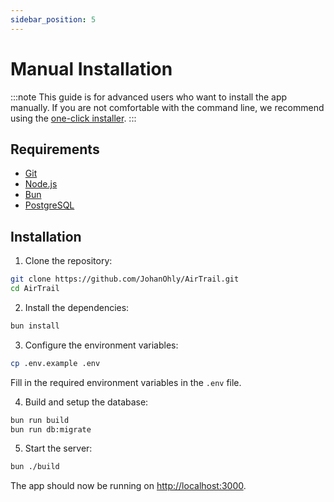 ```yaml
---
sidebar_position: 5
---
```


# Manual Installation

:::note
This guide is for advanced users who want to install the app manually. If you are not comfortable with the command line,
we recommend using the [one-click installer](/docs/install/one-click).
:::

## Requirements

- [Git](https://git-scm.com/)
- [Node.js](https://nodejs.org/)
- [Bun](https://bun.sh/)
- [PostgreSQL](https://www.postgresql.org/)

## Installation

1. Clone the repository:

```bash
git clone https://github.com/JohanOhly/AirTrail.git
cd AirTrail
```

2. Install the dependencies:

```bash
bun install
```

3. Configure the environment variables:

```bash
cp .env.example .env
```

Fill in the required environment variables in the `.env` file.

4. Build and setup the database:

```bash
bun run build
bun run db:migrate
```

5. Start the server:

```bash
bun ./build
```

The app should now be running on [http://localhost:3000](http://localhost:3000).